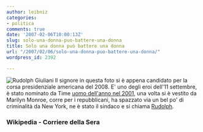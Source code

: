 ```yaml
---
author: leibniz
categories:
- politica
comments: true
date: '2007-02-06T10:00:13Z'
slug: solo-una-donna-puo-battere-una-donna
title: Solo una donna può battere una donna
url: "/2007/02/06/solo-una-donna-puo-battere-una-donna/"
wordpress_id: 2392

---
```

![Rudolph Giuliani](https://www.jtf.org/america/uuu.giuliani.marilyn.monroe.jpg) Il signore in questa foto si è appena candidato per la corsa presidenziale americana del 2008. E' uno degli eroi dell'11 settembre, è stato nominato da Time [uomo dell'anno nel 2001](https://en.wikipedia.org/wiki/Image:1101011231_400.jpg), una volta si è vestito da Marilyn Monroe, corre per i repubblicani, ha spazzato via un bel po' di criminalità da New York, ne è stato il sindaco e si chiama [Rudolph](https://news.google.it/news/url?sa=t&ct=it/1-0&fp=45c87ca929b7cd8e&ei=-FDIRcSYGIrSwQHl-41e&url=http%3A//www.corriere.it/Primo_Piano/Esteri/2007/02_Febbraio/05/giuliani.shtml&cid=1102869027).


### Wikipedia - Corriere della Sera
